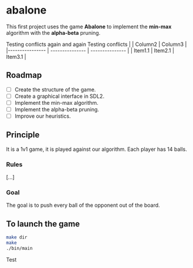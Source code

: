 # abalone

This first project uses the game **Abalone** to implement the **min-max** algorithm with the **alpha-beta** pruning.

Testing conflicts again 
and again
Testing conflicts | 
| Column2    | Column3    |
|---------------- | --------------- | --------------- |
| Item1.1    | Item2.1    | Item3.1    |


## Roadmap
- [ ] Create the structure of the game.
- [ ] Create a graphical interface in SDL2.
- [ ] Implement the min-max algorithm.
- [ ] Implement the alpha-beta pruning.
- [ ] Improve our heuristics.

## Principle
It is a 1v1 game, it is played against our algorithm.
Each player has 14 balls.

### Rules
[...]

### Goal
The goal is to push every ball of the opponent out of the board.

## To launch the game
```bash
make dir
make
./bin/main
```

Test
